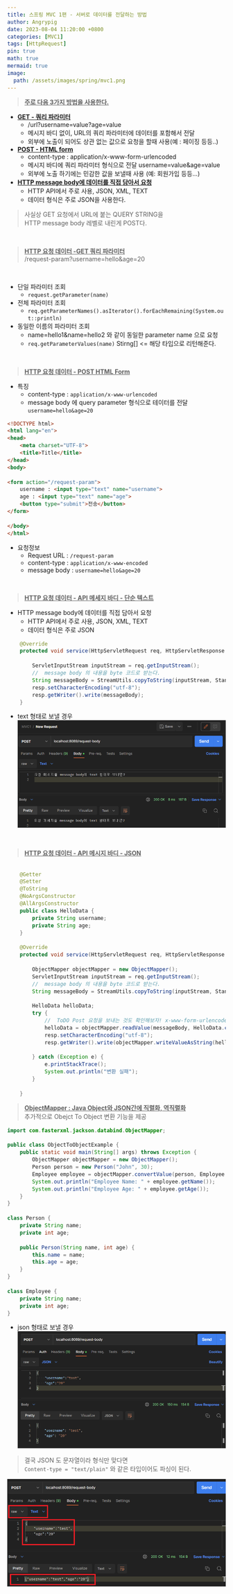 ```yaml
---
title: 스프링 MVC 1편 - 서버로 데이터를 전달하는 방법
author: Angrypig
date: 2023-08-04 11:20:00 +0800
categories: [MVC1]
tags: [HttpRequest]
pin: true
math: true
mermaid: true
image:
  path: /assets/images/spring/mvc1.png
---
```


>   **<u>주로 다음 3가지 방법을 사용한다.</u>**

-   **<u>GET - 쿼리 파라미터</u>**
    -   /url?username=value?age=value
    -   메시지 바디 없이, URL의 쿼리 파라미터에 데이터를 포함해서 전달
    -   외부에 노출이 되어도 상관 없는 값으로 요청을 할때 사용(예 : 페이징 등등..)
-   **<u>POST - HTML form</u>**
    -   content-type : application/x-www-form-urlencoded
    -   메시지 바디에 쿼리 파라미터 형식으로 전달 username=value&age=value
    -   외부에 노출 하기에는 민감한 값을 보낼때 사용 (예: 회원가입 등등...)
-   **<u>HTTP message body에 데이터를 직접 담아서 요청</u>**
    -   HTTP API에서 주로 사용, JSON, XML, TEXT
    -   데이터 형식은 주로 JSON을 사용한다.

>   사실상 GET 요청에서 URL에 붙는 QUERY STRING을 <br> HTTP message body 레벨로 내린게  POST다.

<br>

> **<u>HTTP 요청 데이터 -GET 쿼리 파라미터</u>** <br>/request-param?username=hello&age=20

<br>

-   단일 파라미터 조회 
    - `request.getParameter(name)`
-   전체 파라미터 조회
    -  `req.getParameterNames().asIterator().forEachRemaining(System.out::println)`
-   동일한 이름의 파라미터 조회
    -   name=hello1&name=hello2 와 같이 동일한 parameter name 으로 요청
    -   `req.getParameterValues(name)` Stirng[] <= 해당 타입으로 리턴해준다.

<br>

> **<u>HTTP 요청 데이터 - POST HTML Form</u>**

-   특징
    -   content-type : `application/x-www-urlencoded`
    -   message body 에 query parameter 형식으로 테이터를 전달 `username=hello&age=20`

```html
<!DOCTYPE html>
<html lang="en">
<head>
    <meta charset="UTF-8">
    <title>Title</title>
</head>
<body>

<form action="/request-param">
    username : <input type="text" name="username">
    age : <input type="text" name="age">
    <button type="submit">전송</button>
</form>

</body>
</html>
```

-   요청정보
    -   Request URL : `/request-param`
    -   content-type : `application/x-www-encoded`
    -   message body : `username=hello&age=20`


<br>

>   **<u>HTTP 요청 데이터 - API 메세지 바디 - 단순 텍스트</u>**

-   HTTP message body에 데이터를 직접 담아서 요청
    -   HTTP API에서 주로 사용, JSON, XML, TEXT
    -   데이터 형식은 주로 JSON

```java
    @Override
    protected void service(HttpServletRequest req, HttpServletResponse resp) throws ServletException, IOException {

        ServletInputStream inputStream = req.getInputStream();
        //  message body 의 내용을 byte 코드로 받는다.
        String messageBody = StreamUtils.copyToString(inputStream, StandardCharsets.UTF_8);
        resp.setCharacterEncoding("utf-8");
        resp.getWriter().write(messageBody);
    }
```

-   text 형태로 보낼 경우
![message body text](/assets/images/spring/mvc1/message_body_text.png)

<br>

>   **<u>HTTP 요청 데이터 - API 메시지 바디 - JSON</u>**

```java

    @Getter
    @Setter
    @ToString
    @NoArgsConstructor
    @AllArgsConstructor
    public class HelloData {
        private String username;
        private String age;
    }

    @Override
    protected void service(HttpServletRequest req, HttpServletResponse resp) throws ServletException, IOException {

        ObjectMapper objectMapper = new ObjectMapper();
        ServletInputStream inputStream = req.getInputStream();
        //  message body 의 내용을 byte 코드로 받는다.
        String messageBody = StreamUtils.copyToString(inputStream, StandardCharsets.UTF_8);

        HelloData helloData;
        try {
            //  ToDO Post 요청을 보내는 것도 확인해보자! x-www-form-urlencoded 로 post 요청
            helloData = objectMapper.readValue(messageBody, HelloData.class);
            resp.setCharacterEncoding("utf-8");
            resp.getWriter().write(objectMapper.writeValueAsString(helloData));

        } catch (Exception e) {
            e.printStackTrace();
            System.out.println("변환 실패");
        }

    }
```

> **<u>ObjectMapper :  Java Object와 JSON간에 직렬화, 역직렬화</u>** <br>
> 추가적으로 Obejct To Object 변환 기능을 제공

```java
import com.fasterxml.jackson.databind.ObjectMapper;

public class ObjectToObjectExample {
    public static void main(String[] args) throws Exception {
        ObjectMapper objectMapper = new ObjectMapper();
        Person person = new Person("John", 30);
        Employee employee = objectMapper.convertValue(person, Employee.class);
        System.out.println("Employee Name: " + employee.getName());
        System.out.println("Employee Age: " + employee.getAge());
    }
}

class Person {
    private String name;
    private int age;
    
    public Person(String name, int age) {
        this.name = name;
        this.age = age;
    }
}

class Employee {
    private String name;
    private int age;
}

```

-   json 형태로 보낼 경우
![message body json](/assets/images/spring/mvc1/message_body_json.png)

>   결국 JSON 도 문자열이라 형식만 맞다면 <br>
>   `Content-type = "text/plain"` 와 같은 타입이어도 파싱이 된다.

![message body json](/assets/images/spring/mvc1/message_body_text_json.png)